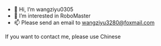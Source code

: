 - 👋 Hi, I’m wangziyu0305
- 👀 I’m interested in RoboMaster
- 📫 Please send an email to wangziyu3280@foxmail.com

If you want to contact me, please use Chinese

<!---
wangziyu01/wangziyu0305 is a ✨ special ✨ repository because its `README.md` (this file) appears on your GitHub profile.
You can click the Preview link to take a look at your changes.
--->
